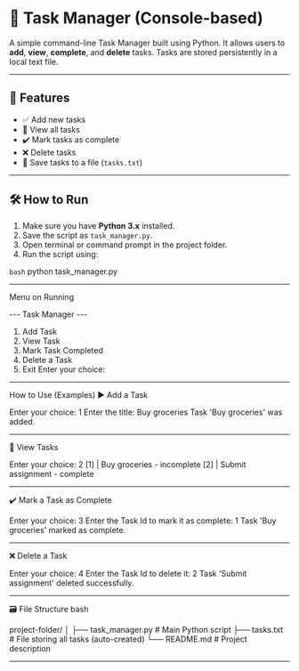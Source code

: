 # 📝 Task Manager (Console-based)

A simple command-line Task Manager built using Python. It allows users to **add**, **view**, **complete**, and **delete** tasks. Tasks are stored persistently in a local text file.

---

## 🚀 Features

- ✅ Add new tasks
- 👀 View all tasks
- ✔️ Mark tasks as complete
- ❌ Delete tasks
- 💾 Save tasks to a file (`tasks.txt`)

---

## 🛠 How to Run

1. Make sure you have **Python 3.x** installed.
2. Save the script as `task_manager.py`.
3. Open terminal or command prompt in the project folder.
4. Run the script using:

```bash```
python task_manager.py

---------------------------------------------------------------------------------------------------------------------------------------------------------------------------------------------

Menu on Running


--- Task Manager ---
1. Add Task
2. View Task
3. Mark Task Completed
4. Delete a Task
5. Exit
Enter your choice:

---------------------------------------------------------------------------------------------------------------------------------------------------------------------------------------------

How to Use (Examples)
▶️ Add a Task

Enter your choice: 1
Enter the title: Buy groceries
Task 'Buy groceries' was added.

---------------------------------------------------------------------------------------------------------------------------------------------------------------------------------------------

👀 View Tasks

Enter your choice: 2
[1] | Buy groceries - incomplete
[2] | Submit assignment - complete

-------------------------------------------------------------------------------------------------------------------------------------------------------------------------------------------

✔️ Mark a Task as Complete

Enter your choice: 3
Enter the Task Id to mark it as complete: 1
Task 'Buy groceries' marked as complete.

-------------------------------------------------------------------------------------------------------------------------------------------------------------------------------------------

❌ Delete a Task

Enter your choice: 4
Enter the Task Id to delete it: 2
Task 'Submit assignment' deleted successfully.

------------------------------------------------------------------------------------------------------------------------------------------------------------------------------------------
🗃 File Structure
bash

project-folder/
│
├── task_manager.py       # Main Python script
├── tasks.txt             # File storing all tasks (auto-created)
└── README.md             # Project description

--------------------------------------------------------------------------------------------------------------------------------------------------------------------------------------
